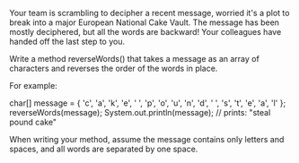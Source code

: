 Your team is scrambling to decipher a recent message, worried it's a plot to break into a major European National Cake Vault. The message has been mostly deciphered, but all the words are backward! Your colleagues have handed off the last step to you.

Write a method reverseWords() that takes a message as an array of characters and reverses the order of the words in place.

For example:

char[] message = { 'c', 'a', 'k', 'e', ' ', 'p', 'o', 'u', 'n', 'd', ' ', 's', 't', 'e', 'a', 'l' };
reverseWords(message);
System.out.println(message); // prints: "steal pound cake"

When writing your method, assume the message contains only letters and spaces, and all words are separated by one space.
